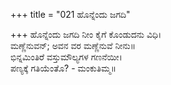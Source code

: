 +++
title = "021 ಹೊನ್ನೆಂದು ಜಗದಿ"

+++
ಹೊನ್ನೆಂದು ಜಗದಿ ನೀಂ ಕೈಗೆ ಕೊಂಡುದನು ವಿಧಿ।  
ಮಣ್ಣೆನುವನ್; ಅವನ ವರ ಮಣ್ಣೆನುವೆ ನೀನು॥  
ಭಿನ್ನಮಿಂತಿರೆ ವಸ್ತುಮೌಲ್ಯಗಳ ಗಣನೆಯೀ।  
ಪಣ್ಯಕ್ಕೆ ಗತಿಯೆಂತೊ? - ಮಂಕುತಿಮ್ಮ॥  
